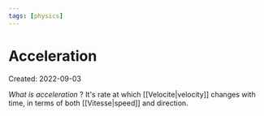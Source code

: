 ```yaml
---
tags: [physics] 
---
```

# Acceleration
Created: 2022-09-03

*What is acceleration*
?
It's rate at which [[Velocite|velocity]] changes with time, in terms of both [[Vitesse|speed]] and direction.
<!--SR:!2023-04-12,165,310-->

